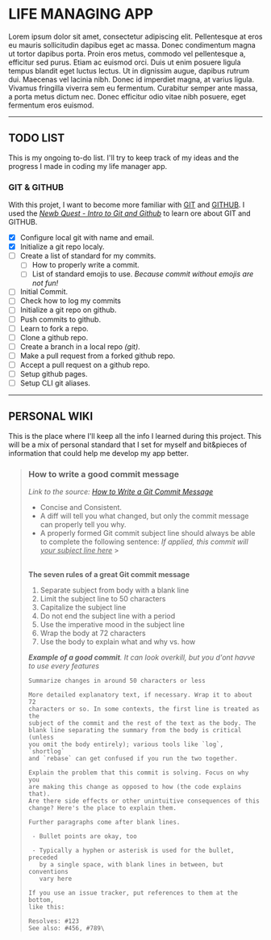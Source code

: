 # LIFE MANAGING APP

Lorem ipsum dolor sit amet, consectetur adipiscing elit. Pellentesque at eros eu mauris sollicitudin dapibus eget ac massa. Donec condimentum magna ut tortor dapibus porta. Proin eros metus, commodo vel pellentesque a, efficitur sed purus. Etiam ac euismod orci. Duis ut enim posuere ligula tempus blandit eget luctus lectus. Ut in dignissim augue, dapibus rutrum dui. Maecenas vel lacinia nibh. Donec id imperdiet magna, at varius ligula. Vivamus fringilla viverra sem eu fermentum. Curabitur semper ante massa, a porta metus dictum nec. Donec efficitur odio vitae nibh posuere, eget fermentum eros euismod.

---

## TODO LIST

This is my ongoing to-do list. I'll try to keep track of my ideas and the progress I made in coding my life manager app.

### GIT & GITHUB

With this projet, I want to become more familiar with [GIT](https://git-scm.com/) and [GITHUB](https://github.com/). I used the [_Newb Quest - Intro to Git and Github_](https://www.youtube.com/watch?v=3YDGeJti9sg) to learn ore about GIT and GITHUB.

- [x] Configure local git with name and email.
- [x] Initialize a git repo localy.
- [ ] Create a list of standard for my commits.
  - [ ] How to properly write a commit.
  - [ ] List of standard emojis to use. _Because commit without emojis are not fun!_
- [ ] Initial Commit.
- [ ] Check how to log my commits
- [ ] Initialize a git repo on github.
- [ ] Push commits to github.
- [ ] Learn to fork a repo.
- [ ] Clone a github repo.
- [ ] Create a branch in a local repo _(git)_.
- [ ] Make a pull request from a forked github repo.
- [ ] Accept a pull request on a github repo.
- [ ] Setup github pages.
- [ ] Setup CLI git aliases.

---

## PERSONAL WIKI

This is the place where I'll keep all the info I learned during this project. This will be a mix of personal standard that I set for myself and bit&pieces of information that could help me develop my app better.

> ### How to write a good commit message
>
> _Link to the source: [How to Write a Git Commit Message](https://chris.beams.io/posts/git-commit/)_
>
> - Concise and Consistent.
> - A diff will tell you what changed, but only the commit message can properly tell you why.
> - A properly formed Git commit subject line should always be able to complete the following sentence:
>   _If applied, this commit will <ins>your subject line here<ins>_ > <br/><br/>
>
> **The seven rules of a great Git commit message**
>
> 1. Separate subject from body with a blank line
> 2. Limit the subject line to 50 characters
> 3. Capitalize the subject line
> 4. Do not end the subject line with a period
> 5. Use the imperative mood in the subject line
> 6. Wrap the body at 72 characters
> 7. Use the body to explain what and why vs. how
>
> _**Example of a good commit**. It can look overkill, but you d'ont havve to use every features_
>
> ```
> Summarize changes in around 50 characters or less
>
> More detailed explanatory text, if necessary. Wrap it to about 72
> characters or so. In some contexts, the first line is treated as the
> subject of the commit and the rest of the text as the body. The
> blank line separating the summary from the body is critical (unless
> you omit the body entirely); various tools like `log`, `shortlog`
> and `rebase` can get confused if you run the two together.
>
> Explain the problem that this commit is solving. Focus on why you
> are making this change as opposed to how (the code explains that).
> Are there side effects or other unintuitive consequences of this
> change? Here's the place to explain them.
>
> Further paragraphs come after blank lines.
>
>  - Bullet points are okay, too
>
>  - Typically a hyphen or asterisk is used for the bullet, preceded
>    by a single space, with blank lines in between, but conventions
>    vary here
>
> If you use an issue tracker, put references to them at the bottom,
> like this:
>
> Resolves: #123
> See also: #456, #789\
> ```
